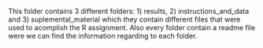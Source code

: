 
This folder contains 3 different folders: 1) results, 2) instructions_and_data and 3) suplemental_material which they contain different files that were used to acomplish the R assignment. Also every folder contain a readme file were we can find the information regarding to each folder.
